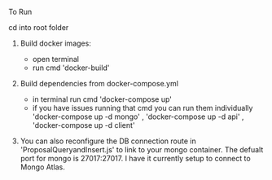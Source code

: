 To Run

cd into root folder

1. Build docker images:

   - open terminal
   - run cmd 'docker-build'

2. Build dependencies from docker-compose.yml

   - in terminal run cmd 'docker-compose up'
   - if you have issues running that cmd you can run them individually
     'docker-compose up -d mongo' , 'docker-compose up -d api' , 'docker-compose up -d client'

3. You can also reconfigure the DB connection route in 'ProposalQueryandInsert.js' to link to your mongo container. The defualt port for mongo is 27017:27017. I have it currently setup to connect to Mongo Atlas.
  
